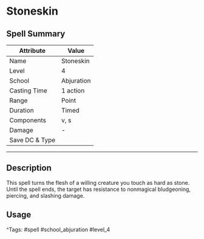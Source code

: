 # Stoneskin

## Spell Summary

| Attribute        | Value                  |
|------------------|------------------------|
| Name             | Stoneskin                 |
| Level            | 4                |
| School           | Abjuration          |
| Casting Time     | 1 action              |
| Range            | Point            |
| Duration         | Timed             |
| Components       | v, s             |
| Damage           | -               |
| Save DC & Type   |              |

---

## Description

This spell turns the flesh of a willing creature you touch as hard as stone. Until the spell ends, the target has resistance to nonmagical bludgeoning, piercing, and slashing damage.

## Usage


^Tags: #spell #school_abjuration #level_4